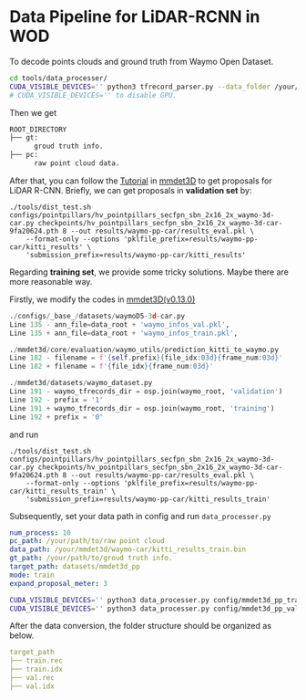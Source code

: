 # Data Pipeline for LiDAR-RCNN in WOD

To decode points clouds and ground truth from Waymo Open Dataset.

```bash
cd tools/data_processer/
CUDA_VISIBLE_DEVICES='' python3 tfrecord_parser.py --data_folder /your/path/to/tfrecord --output_folder /your/path/to/save/processed_data --process 20
# CUDA_VISIBLE_DEVICES='' to disable GPU.
```

Then we get

```bash
ROOT_DIRECTORY
├── gt: 
      groud truth info.
├── pc:
      raw point cloud data.
```

After that, you can follow the [Tutorial](https://github.com/open-mmlab/mmdetection3d/blob/master/docs/tutorials/waymo.md) in [mmdet3D](https://github.com/open-mmlab/mmdetection3d) to get proposals for LiDAR R-CNN.  Briefly, we can get proposals in **validation set** by:

```
./tools/dist_test.sh configs/pointpillars/hv_pointpillars_secfpn_sbn_2x16_2x_waymo-3d-car.py checkpoints/hv_pointpillars_secfpn_sbn_2x16_2x_waymo-3d-car-9fa20624.pth 8 --out results/waymo-pp-car/results_eval.pkl \
    --format-only --options 'pklfile_prefix=results/waymo-pp-car/kitti_results' \
    'submission_prefix=results/waymo-pp-car/kitti_results'
```

Regarding **training set**, we provide some tricky solutions. Maybe there are more reasonable way.

Firstly, we modify the codes in  [mmdet3D(v0.13.0)](https://github.com/open-mmlab/mmdetection3d/tree/v0.13.0)

```python
./configs/_base_/datasets/waymoD5-3d-car.py
Line 135 - ann_file=data_root + 'waymo_infos_val.pkl',
Line 135 + ann_file=data_root + 'waymo_infos_train.pkl',

./mmdet3d/core/evaluation/waymo_utils/prediction_kitti_to_waymo.py
Line 182 - filename = f'{self.prefix}{file_idx:03d}{frame_num:03d}'
Line 182 + filename = f'{file_idx}{frame_num:03d}'

./mmdet3d/datasets/waymo_dataset.py
Line 191 - waymo_tfrecords_dir = osp.join(waymo_root, 'validation')
Line 192 - prefix = '1'
Line 191 + waymo_tfrecords_dir = osp.join(waymo_root, 'training')
Line 192 + prefix = '0'
```
and run
```
./tools/dist_test.sh configs/pointpillars/hv_pointpillars_secfpn_sbn_2x16_2x_waymo-3d-car.py checkpoints/hv_pointpillars_secfpn_sbn_2x16_2x_waymo-3d-car-9fa20624.pth 8 --out results/waymo-pp-car/results_eval.pkl \
    --format-only --options 'pklfile_prefix=results/waymo-pp-car/kitti_results_train' \
    'submission_prefix=results/waymo-pp-car/kitti_results_train'
```
Subsequently, set your data path in config and run ```data_processer.py ```

```yaml
num_process: 10
pc_path: /your/path/to/raw point cloud
data_path: /your/mmdet3d/waymo-car/kitti_results_train.bin
gt_path: /your/path/to/groud truth info.
target_path: datasets/mmdet3d_pp
mode: train
expand_proposal_meter: 3
```

```bash
CUDA_VISIBLE_DEVICES='' python3 data_processer.py config/mmdet3d_pp_train.yaml
CUDA_VISIBLE_DEVICES='' python3 data_processer.py config/mmdet3d_pp_val.yaml
```

After the data conversion, the folder structure should be organized as below.

```yaml
target_path
├── train.rec
├── train.idx
├── val.rec
├── val.idx
```

